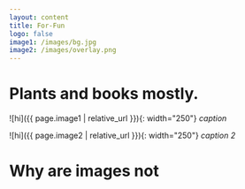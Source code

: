 ```yaml
---
layout: content
title: For-Fun
logo: false
image1: /images/bg.jpg
image2: /images/overlay.png
---
```


<h1>Plants and books mostly.</h1>

![hi]({{ page.image1 | relative_url }}){: width="250"}
*caption*

![hi]({{ page.image2 | relative_url }}){: width="250"}
*caption 2*

<h1>Why are images not</h1>




